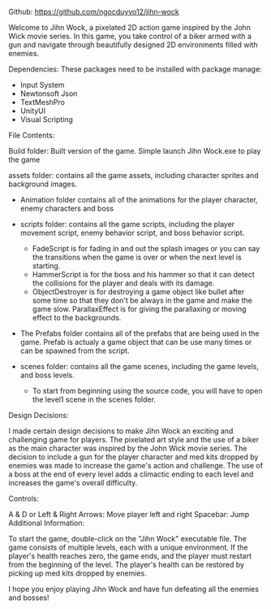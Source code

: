 Github: https://github.com/ngocduyvo12/jihn-wock

Welcome to Jihn Wock, a pixelated 2D action game inspired by the John Wick movie series. In this game, you take control of a biker armed with a gun and navigate through beautifully designed 2D environments filled with enemies.

Dependencies:
These packages need to be installed with package manage:
- Input System
- Newtonsoft Json
- TextMeshPro
- UnityUI
- Visual Scripting

File Contents:

Build folder: Built version of the game. Simple launch Jihn Wock.exe to play the game 

assets folder: contains all the game assets, including character sprites and background images.
- Animation folder contains all of the animations for the player character, enemy characters and boss
- scripts folder: contains all the game scripts, including the player movement script, enemy behavior script, and boss behavior script.
    - FadeScript is for fading in and out the splash images or you can say the transitions when the game is over or when the next level is starting.
    - HammerScript is for the boss and his hammer so that it can detect the collisions for the player and deals with its damage.
    - ObjectDestroyer is for destroying a game object like bullet after some time so that they don't be always in the game and make the game slow.
    ParallaxEffect is for giving the parallaxing or moving effect to the backgrounds.
- The Prefabs folder contains all of the prefabs that are being used in the game. Prefab is actualy a game object that can be use many times or can be spawned from the script.

- scenes folder: contains all the game scenes, including the game levels, and boss levels.
    - To start from beginning using the source code, you will have to open the level1 scene in the scenes folder.

Design Decisions:

I made certain design decisions to make Jihn Wock an exciting and challenging game for players. The pixelated art style and the use of a biker as the main character was inspired by the John Wick movie series. 
The decision to include a gun for the player character and med kits dropped by enemies was made to increase the game's action and challenge. 
The use of a boss at the end of every level adds a climactic ending to each level and increases the game's overall difficulty.

Controls:

A & D or Left & Right Arrows: Move player left and right
Spacebar: Jump
Additional Information:

To start the game, double-click on the "Jihn Wock" executable file.
The game consists of multiple levels, each with a unique environment.
If the player's health reaches zero, the game ends, and the player must restart from the beginning of the level.
The player's health can be restored by picking up med kits dropped by enemies.

I hope you enjoy playing Jihn Wock and have fun defeating all the enemies and bosses!
